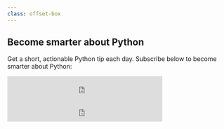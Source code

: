 ```yaml
---
class: offset-box
---
```


## Become smarter about Python

Get a short, actionable Python tip each day.
Subscribe below to become smarter about Python:

<div class="newsletter-iframe-wrapper">
    <iframe src="https://embeds.beehiiv.com/5d8e5d78-3d6e-46d4-b5c7-b7c8d1b409e6?slim=true" class="newsletter-dark-iframe" data-test-id="beehiiv-embed" height="52" width="70%" frameborder="0" scrolling="no" style="margin: 0; border-radius: 0px !important; background-color: transparent;"></iframe>
    <iframe src="https://embeds.beehiiv.com/3e604996-a8ed-4265-be41-4ab2b315b0f5?slim=true" class="newsletter-light-iframe" data-test-id="beehiiv-embed" height="52" width="70%" frameborder="0" scrolling="no" style="margin: 0; border-radius: 0px !important; background-color: transparent;"></iframe>
</div>
